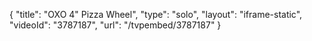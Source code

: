 {
    "title": "OXO 4\" Pizza Wheel",
    "type": "solo",
    "layout": "iframe-static",
    "videoId": "3787187",
    "url": "\/tvpembed\/3787187"
}